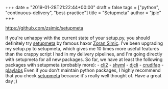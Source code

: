 +++
date = "2019-01-28T21:22:44+00:00"
draft = false
tags = ["python", "continuous-delivery", "best-practice"]
title = "Setupmeta"
author = "jpic"
+++

https://github.com/zsimic/setupmeta

If you're unhappy with the current state of your setup.py, you should definitely try [setupmeta](https://github.com/zsimic/setupmeta) by famous haxor [Zoran Simic](https://github.com/zsimic). I've been upgrading my setup.py to setupmeta, which gives me 10 times more useful features than the crappy script I had in my delivery pipelines, and I'm going directly with setupmeta for all new packages. So far, we have at least the following packages with setupmeta (probably more): \- [cli2](https://yourlabs.io/oss/cli2) \- [shyml](https://yourlabs.io/oss/shyml) \- [djcli](https://yourlabs.io/oss/djcli) \- [crudlfap](https://yourlabs.io/oss/crudlfap) \- [playlabs](https://yourlabs.io/oss/playlabs) Even if you don't maintain python packages, I highly recommend that you check [setupmeta](https://github.com/zsimic/setupmeta) because it's really well thought of. Have a great day ;)
